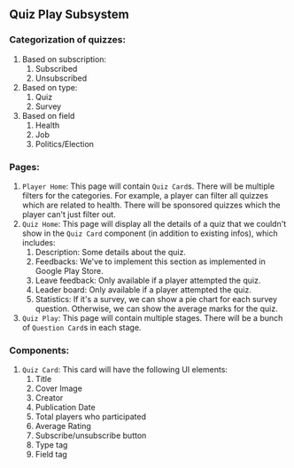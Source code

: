 ## Quiz Play Subsystem

### Categorization of quizzes:

1. Based on subscription:
   1. Subscribed
   2. Unsubscribed
2. Based on type:
   1. Quiz
   2. Survey
3. Based on field
   1. Health
   2. Job
   3. Politics/Election

### Pages:

1. `Player Home`: This page will contain `Quiz Card`s. There will be multiple
   filters for the categories. For example, a player can filter all quizzes which
   are related to health. There will be sponsored quizzes which the player can't
   just filter out.
2. `Quiz Home`: This page will display all the details of a quiz that we couldn't
   show in the `Quiz Card` component (in addition to existing infos), which
   includes:
   1. Description: Some details about the quiz.
   2. Feedbacks: We've to implement this section as implemented in Google Play
      Store.
   3. Leave feedback: Only available if a player attempted the quiz.
   4. Leader board: Only available if a player attempted the quiz.
   5. Statistics: If it's a survey, we can show a pie chart for each survey
      question. Otherwise, we can show the average marks for the quiz.
3. `Quiz Play`: This page will contain multiple stages. There will be a bunch of
   `Question Card`s in each stage.

### Components:

1. `Quiz Card`: This card will have the following UI elements:
   1. Title
   2. Cover Image
   3. Creator
   4. Publication Date
   5. Total players who participated
   6. Average Rating
   7. Subscribe/unsubscribe button
   8. Type tag
   9. Field tag
